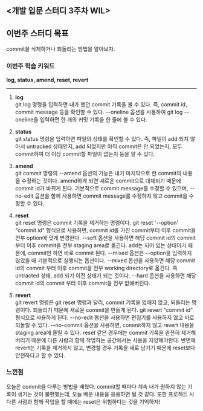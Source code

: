 ## <개발 입문 스터디 3주차 WIL>

## 이번주 스터디 목표
commit을 삭제하거나 되돌리는 방법을 알아보자.

### 이번주 학습 키워드
**log, status, amend, reset, revert**

***

1. **log**   
git log 명령을 입력하면 내가 했던 commit 기록을 볼 수 있다. 즉, commit id, commit message 등을 확인할 수 있다. --oneline 옵션을 사용하여 git log --oneline을 입력하면 한 개의 커밋 기록을 한 줄에 볼 수 있다.

2. **status**   
git status 명령을 입력하면 파일의 상태를 확인할 수 있다. 즉, 파일이 add 되지 않아서 untracked 상태인지, add 되었지만 아직 commit은 안 되었는지, 모두 commit하여 더 이상 commit할 파일이 없는지 등을 알 수 있다.

3. **amend**   
git commit 명령의 --amend 옵션의 기능은 내가 마지막으로 한 commit의 내용을 수정하는 것이다. amend하게 되면 새로운 commit으로 대체되기 때문에 commit id가 바뀌게 된다. 기본적으로 commit message를 수정할 수 있으며, --no-edit 옵션을 함께 사용하면 commit message를 수정하지 않고 commit을
수정할 수 있다.

4. **reset**   
git reset 명령은 commit 기록을 제거하는 명령이다. git reset '--option' "commit id" 형식으로 사용하면, commit id를 가진 commit부터 이후 commit을 전부 option에 맞게 변경한다. --soft 옵션을 사용하면 해당 commit id의 commit 부터 이후 commit을 전부 staging area로 옮긴다. add는 되어 있는 상태이기 때문에, commit만 하면 바로 commit 된다. --mixed 옵션은 --option을 입력하지 않았을 때 기본적으로 실행되는 옵션이다. --mixed 옵션을 사용하면 해당 commit id의 commit 부터 이후 commit을 전부 working directory로 옮긴다. 즉 untracted 상태, add 되기 이전 상태가 되는 것이다. --hard 옵션을 사용하면 해당 commit id의 commit 부터 이후 commit을 전부 없애버린다.

5. **revert**   
git revert 명령은 git reset 명령과 달리, commit 기록을 없애지 않고, 되돌리는 명령이다. 되돌리기 때문에 새로운 commit을 만들게 된다. git revert "commit id" 형식으로 사용하게 된다. --no-edit 옵션을 사용하면 편집기를 사용하지 않고 바로 되돌릴 수 있다. --no-commit 옵션을 사용하면, commit하지 않고 revert 내용을 staging area에 올릴 수 있다. reset 같은 경우에는 commit 기록을 완전히 제거해버리기 때문에 다른 사람과 함께 작업하는 공간에서는 사용을 지양해야한다. 반면에 revert는 기록을 제거하지 않고, 변경할 경우 기록을 새로 남기기 때문에 reset보다 안전하다고 할 수 있다.

### 느낀점
오늘은 commit을 다루는 방법을 배웠다. commit할 때마다 계속 내가 원하지 않는 기록이 생기는 것이 불편했는데, 오늘 배운 내용을 응용하면 될 것 같다. 또한 프로젝트 시 다른 사람과 함께 작업을 할 때에는 reset은 위험하다는 것을 기억하자!